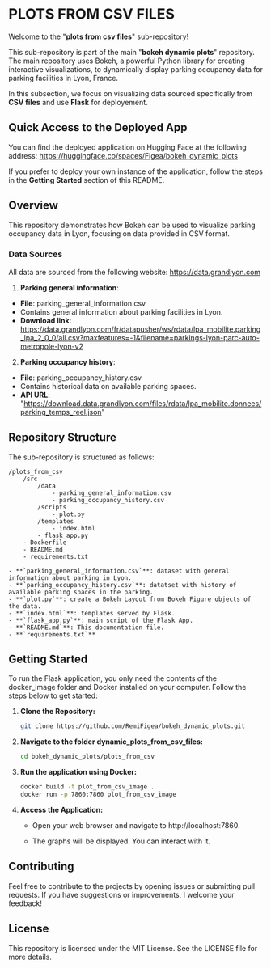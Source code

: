 # PLOTS FROM CSV FILES

Welcome to the "**plots from csv files**" sub-repository!

This sub-repository is part of the main  "**bokeh dynamic plots**" repository. The main repository uses Bokeh, a powerful Python library for creating interactive visualizations, to dynamically display parking occupancy data for parking facilities in Lyon, France.

In this subsection, we focus on visualizing data sourced specifically from **CSV files** and use **Flask** for deployement.


## Quick Access to the Deployed App

You can find the deployed application on Hugging Face at the following address:
https://huggingface.co/spaces/Figea/bokeh_dynamic_plots

If you prefer to deploy your own instance of the application, follow the steps in the **Getting Started** section of this README.


## Overview

This repository demonstrates how Bokeh can be used to visualize parking occupancy data in Lyon, focusing on data provided in CSV format.


### Data Sources

All data are sourced from the following website: https://data.grandlyon.com

1. **Parking general information**:
- **File**: parking_general_information.csv
- Contains general information about parking facilities in Lyon.
- **Download link**: https://data.grandlyon.com/fr/datapusher/ws/rdata/lpa_mobilite.parking_lpa_2_0_0/all.csv?maxfeatures=-1&filename=parkings-lyon-parc-auto-metropole-lyon-v2

2. **Parking occupancy history**:
- **File**: parking_occupancy_history.csv
- Contains historical data on available parking spaces.
- **API URL**: "https://download.data.grandlyon.com/files/rdata/lpa_mobilite.donnees/parking_temps_reel.json"


## Repository Structure

The sub-repository is structured as follows:
```
/plots_from_csv
    /src
        /data
            - parking_general_information.csv
            - parking_occupancy_history.csv
        /scripts
            - plot.py
        /templates
            - index.html
        - flask_app.py
    - Dockerfile
    - README.md
    - requirements.txt

- **`parking_general_information.csv`**: dataset with general information about parking in Lyon.
- **`parking_occupancy_history.csv`**: datatset with history of available parking spaces in the parking.
- **`plot.py`**: create a Bokeh Layout from Bokeh Figure objects of the data.
- **`index.html`**: templates served by Flask.
- **`flask_app.py`**: main script of the Flask App.
- **`README.md`**: This documentation file.
- **`requirements.txt`**
```

## Getting Started

To run the Flask application, you only need the contents of the docker_image folder and Docker installed on your computer. Follow the steps below to get started:

1. **Clone the Repository:**
   ```bash
   git clone https://github.com/RemiFigea/bokeh_dynamic_plots.git
   
2. **Navigate to the folder dynamic_plots_from_csv_files:**
   ```bash
   cd bokeh_dynamic_plots/plots_from_csv

3. **Run the application using Docker:**
   ```bash
   docker build -t plot_from_csv_image .
   docker run -p 7860:7860 plot_from_csv_image

4. **Access the Application:**
   - Open your web browser and navigate to http://localhost:7860.

   - The graphs will be displayed. You can interact with it.
   

## Contributing

Feel free to contribute to the projects by opening issues or submitting pull requests. If you have suggestions or improvements, I welcome your feedback!


## License

This repository is licensed under the MIT License. See the LICENSE file for more details.


